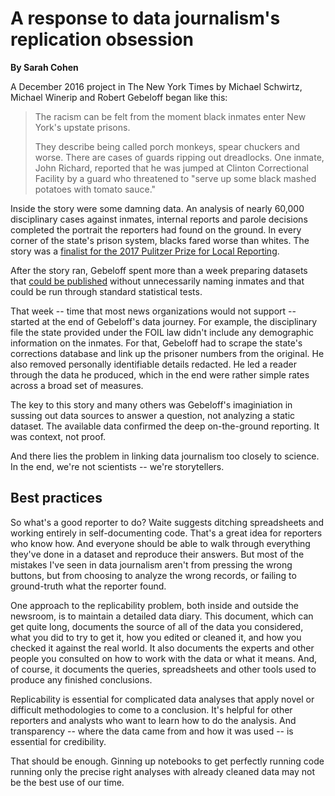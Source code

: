 # A response to data journalism's replication obsession
**By Sarah Cohen**

A December 2016 project in The New York Times by  Michael Schwirtz, Michael Winerip and Robert Gebeloff began like this: 

> The racism can be felt from the moment black inmates enter New York's upstate prisons. 
>
>They describe being called porch monkeys, spear chuckers and
>worse. There are cases of guards ripping out dreadlocks. One inmate,
>John Richard, reported that he was jumped at Clinton Correctional Facility by a guard who threatened
>to "serve up some black mashed potatoes with tomato sauce."

Inside the story were some damning data. An analysis of nearly 60,000 disciplinary cases against inmates, internal reports and parole decisions completed the portrait the reporters had found on the ground. In every corner of the state's prison system, blacks fared worse than whites. The story was a [finalist for the 2017 Pulitzer Prize for Local Reporting](http://www.pulitzer.org/finalists/michael-schwirtz-michael-winerip-and-robert-gebeloff). 

After the story ran, Gebeloff spent more than a week preparing datasets that [could be published](https://github.com/newsdev/nyt_inmates) without unnecessarily naming inmates and that could be run through standard statistical tests.

That week -- time that most news organizations would not support -- started at the end of Gebeloff's data journey. For example, the disciplinary file the state provided under the FOIL law didn't include any demographic information on the inmates. For that, Gebeloff had to scrape the state's corrections database and link up the prisoner numbers from the original. He also removed  personally identifiable details redacted. He led a reader through the data he produced, which in the end were rather simple rates across a broad set of measures.  

The key to this story and many others was Gebeloff's imaginiation in sussing out data sources to answer a question, 
not analyzing a static dataset. The available data confirmed the deep on-the-ground reporting. It was context, not proof.

And there lies the problem in linking data journalism too closely to science. In the end, we're not scientists -- we're storytellers. 

## Best practices

So what's a good reporter to do? Waite suggests ditching spreadsheets and working entirely in self-documenting code. That's a great idea for reporters who know how. And everyone should be able to walk through everything they've done in a dataset and reproduce their answers. But most of the mistakes I've seen in data journalism aren't from pressing the wrong buttons, but from choosing to analyze the wrong records, or failing to ground-truth what the reporter found.

One approach to the replicability problem, both inside and outside the newsroom, is to maintain a detailed data diary. This document, which can get quite long, documents the source of all of the data you considered, what you did to try to get it, how you edited or cleaned it, and how you checked it against the real world. It also documents the experts and other people you consulted on how to work with the data or what it means. And, of course, it documents the queries, spreadsheets and other tools used to produce any finished conclusions. 

Replicability is essential for complicated data analyses that apply novel or difficult methodologies to come to a conclusion. It's helpful for other reporters and analysts who want to learn how to do the analysis. And transparency -- where the data came from and how it was used -- is essential for credibility. 

That should be enough. Ginning up notebooks to get perfectly running code running only the precise right analyses with already cleaned data may not be the best use of our time. 
 



